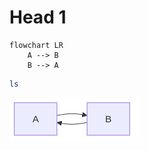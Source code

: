 # Head 1

```mermaid
flowchart LR
    A --> B
    B --> A
```

```bash
ls
```


![](./example.md-1.png)

